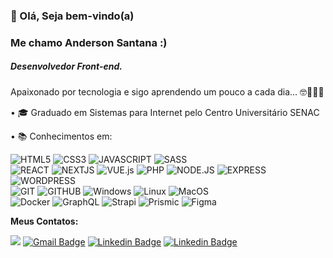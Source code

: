 
### 👋 Olá, Seja bem-vindo(a)
### Me chamo Anderson Santana :) 
##### Desenvolvedor Front-end.

Apaixonado por tecnologia e sigo aprendendo um pouco a cada dia... 🤓💙👨‍💻
  
• 🎓 Graduado em Sistemas para Internet pelo Centro Universitário SENAC  

• 📚 Conhecimentos em:

![HTML5](https://img.shields.io/badge/HTML5-E34F26?style=for-the-badge&logo=html5&logoColor=white "HTML5") 
![CSS3](https://img.shields.io/badge/CSS3-1572B6?style=for-the-badge&logo=css3&logoColor=white "CSS3") 
![JAVASCRIPT](https://img.shields.io/badge/JavaScript-F7DF1E?style=for-the-badge&logo=javascript&logoColor=black "JAVASCRIPT") 
![SASS](https://img.shields.io/badge/Sass-CC6699?style=for-the-badge&logo=sass&logoColor=white "SASS")  
![REACT](https://img.shields.io/badge/react-000000?style=for-the-badge&logo=react&logoColor=white "REACT") 
![NEXTJS](https://img.shields.io/badge/next-000000?style=for-the-badge&logo=next.js&logoColor=white "NEXTJS") 
![VUE.js](https://img.shields.io/badge/vue-42b883?style=for-the-badge&logo=vue.js&logoColor=white "VUE") 
![PHP](https://img.shields.io/badge/PHP-777BB4?style=for-the-badge&logo=php&logoColor=white "PHP") 
![NODE.JS](https://img.shields.io/badge/node.js-68a063?style=for-the-badge&logo=node.js&logoColor=white "NODE") 
![EXPRESS](https://img.shields.io/badge/express-FFFFFF?style=for-the-badge&logo=express&logoColor=black "EXPRESS") 
![WORDPRESS](https://img.shields.io/badge/Wordpress-1572B6?style=for-the-badge&logo=wordpress&logoColor=white "WORDPRESS")  
![GIT](https://img.shields.io/badge/Git-F05032?style=for-the-badge&logo=git&logoColor=white "GIT") 
![GITHUB](https://img.shields.io/badge/GitHub-2D333B?style=for-the-badge&logo=github&logoColor=white "GITHUB") 
![Windows](https://img.shields.io/badge/Windows-0078D6?style=for-the-badge&logo=windows&logoColor=white "Windows") 
![Linux](https://img.shields.io/badge/Linux-FCC624?style=for-the-badge&logo=linux&logoColor=black "Linux")
![MacOS](https://img.shields.io/badge/MacOS-FFFFFF?style=for-the-badge&logo=apple&logoColor=black "MacOS")  
![Docker](https://img.shields.io/badge/Docker-1572B6?style=for-the-badge&logo=docker&logoColor=white "Docker")
![GraphQL](https://img.shields.io/badge/GraphQL-e10098?style=for-the-badge&logo=graphql&logoColor=white "Graphql")
![Strapi](https://img.shields.io/badge/Strapi-4945FF?style=for-the-badge&logo=strapi&logoColor=white "Strapi")
![Prismic](https://img.shields.io/badge/Prismic-FFFFFF?style=for-the-badge&logo=prismic&logoColor=black "Prismic")
![Figma](https://img.shields.io/badge/Figma-000000?style=for-the-badge&logo=figma&logoColor=white "Figma")


**Meus Contatos:**

 [![](https://img.shields.io/badge/WhatsApp-25D366?style=for-the-badge&logo=whatsapp&logoColor=white&link=https://wa.me/5511982844892)](https://wa.me/5511982844892) [![Gmail Badge](https://img.shields.io/badge/Gmail-D14836?style=for-the-badge&logo=gmail&logoColor=white&link=mailtoander0308@gmail.com)](mailto:ander0308@gmail.com) [![Linkedin Badge](https://img.shields.io/badge/LinkedIn-0077B5?style=for-the-badge&logo=linkedin&logoColor=white&link=https://www.linkedin.com/in/anderson-santana3/)](https://www.linkedin.com/in/anderson-santana3/) [![Linkedin Badge](https://img.shields.io/badge/Instagram-E4405F?style=for-the-badge&logo=instagram&logoColor=white&link=https://www.instagram.com/and_santana3/)](https://www.instagram.com/and_santana3/)    
